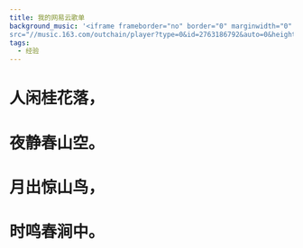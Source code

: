 ```yaml
---
title: 我的网易云歌单
background_music: '<iframe frameborder="no" border="0" marginwidth="0" marginheight="0" width=100% height=430
src="//music.163.com/outchain/player?type=0&id=2763186792&auto=0&height=450"></iframe>'
tags:
  - 经验
---
```

# 人闲桂花落，
# 夜静春山空。
# 月出惊山鸟，
# 时鸣春涧中。

> 
<script 
          src="https://utteranc.es/client.js"
          repo="2398954487/pinlunchucun"
          issue-term = "title"
          theme="github-dark"
          crossorigin="anonymous"
          async>
        ></script>
